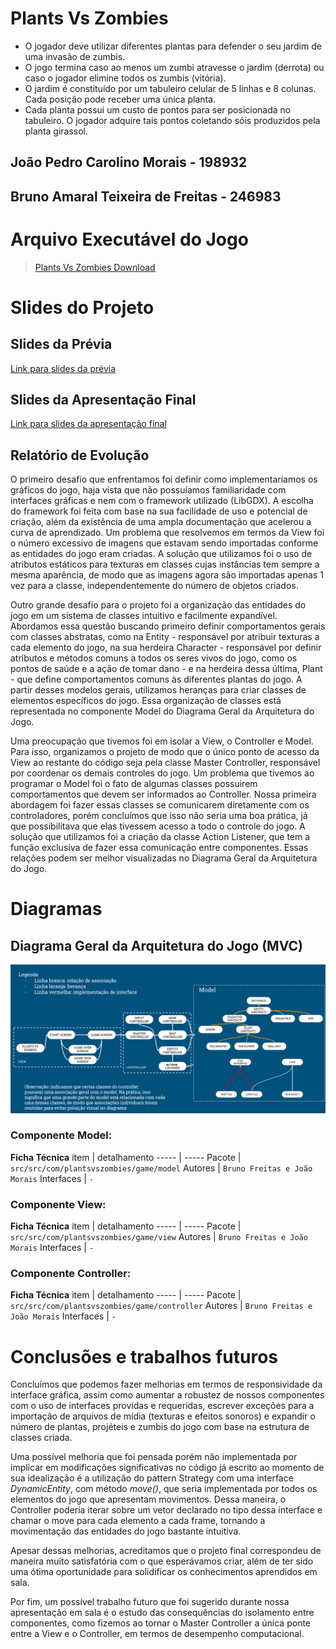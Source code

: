 # Plants Vs Zombies

- O jogador deve utilizar diferentes plantas para defender o seu jardim de uma invasão de zumbis. 
- O jogo termina caso ao menos um zumbi atravesse o jardim (derrota) ou caso o jogador elimine todos os zumbis (vitória). 
- O jardim é constituído por um tabuleiro celular de 5 linhas e 8 colunas. Cada posição pode receber uma única planta.
- Cada planta possui um custo de pontos para ser posicionada no tabuleiro. O jogador adquire tais pontos coletando sóis produzidos pela planta girassol.

## João Pedro Carolino Morais - 198932

## Bruno Amaral Teixeira de Freitas - 246983

# Arquivo Executável do Jogo

> [Plants Vs Zombies Download](https://github.com/MC322EquipeBrunoJoao/TrabalhoFinalUhul/blob/main/src/pvz.jar)

# Slides do Projeto

## Slides da Prévia
[Link para slides da prévia](assets/slidesPrevia.pptx)
## Slides da Apresentação Final
[Link para slides da apresentação final](assets/slidesFinal(2).pptx)
## Relatório de Evolução

O primeiro desafio que enfrentamos foi definir como implementaríamos os gráficos do jogo, haja vista que não possuíamos familiaridade com interfaces gráficas e nem com o framework utilizado (LibGDX). A escolha do framework foi feita com base na sua facilidade de uso e potencial de criação, além da existência de uma ampla documentação que acelerou a curva de aprendizado. Um problema que resolvemos em termos da View foi o número excessivo de imagens que estavam sendo importadas conforme as entidades do jogo eram criadas. A solução que utilizamos foi o uso de atributos estáticos para texturas em classes cujas instâncias tem sempre a mesma aparência, de modo que as imagens agora são importadas apenas 1 vez para a classe, independentemente do número de objetos criados.

Outro grande desafio para o projeto foi a organização das entidades do jogo em um sistema de classes intuitivo e facilmente expandível. Abordamos essa questão buscando primeiro definir comportamentos gerais com classes abstratas, como na Entity - responsável por atribuir texturas a cada elemento do jogo, na sua herdeira Character - responsável por definir atributos e métodos comuns a todos os seres vivos do jogo, como os pontos de saúde e a ação de tomar dano - e na herdeira dessa última, Plant - que define comportamentos comuns às diferentes plantas do jogo. A partir desses modelos gerais, utilizamos heranças para criar classes de elementos específicos do jogo. Essa organização de classes está representada no componente Model do Diagrama Geral da Arquitetura do Jogo. 

Uma preocupação que tivemos foi em isolar a View, o Controller e Model. Para isso, organizamos o projeto de modo que o único ponto de acesso da View ao restante do código seja pela classe Master Controller, responsável por coordenar os demais controles do jogo. Um problema que tivemos ao programar o Model foi o fato de algumas classes possuirem comportamentos que devem ser informados ao Controller. Nossa primeira abordagem foi fazer essas classes se comunicarem diretamente com os controladores, porém concluímos que isso não seria uma boa prática, já que possibilitava que elas tivessem acesso a todo o controle do jogo. A solução que utilizamos foi a criação da classe Action Listener, que tem a função exclusiva de fazer essa comunicação entre componentes. Essas relações podem ser melhor visualizadas no Diagrama Geral da Arquitetura do Jogo.
# Diagramas

## Diagrama Geral da Arquitetura do Jogo (MVC)
![diagrama geral](assets/diagramaGeral.png)

### Componente Model:

**Ficha Técnica**
item | detalhamento
----- | -----
Pacote | `src/src/com/plantsvszombies/game/model`
Autores | `Bruno Freitas e João Morais`
Interfaces | `-`

### Componente View:

**Ficha Técnica**
item | detalhamento
----- | -----
Pacote | `src/src/com/plantsvszombies/game/view`
Autores | `Bruno Freitas e João Morais`
Interfaces | `-`

### Componente Controller:


**Ficha Técnica**
item | detalhamento
----- | -----
Pacote | `src/src/com/plantsvszombies/game/controller`
Autores | `Bruno Freitas e João Morais`
Interfaces | `-`

# Conclusões e trabalhos futuros

Concluímos que podemos fazer melhorias em termos de responsividade da interface gráfica, assim como aumentar a robustez de nossos componentes com o uso de interfaces providas e requeridas, escrever exceções para a importação de arquivos de mídia (texturas e efeitos sonoros) e expandir o número de plantas, projéteis e zumbis do jogo com base na estrutura de classes criada.

Uma possível melhoria que foi pensada porém não implementada por implicar em modificações significativas no código já escrito ao momento de sua idealização é a utilização do pattern Strategy com uma interface *DynamicEntity*, com método *move()*, que seria implementada por todos os elementos do jogo que apresentam movimentos. Dessa maneira, o Controller poderia iterar sobre um vetor declarado no tipo dessa interface e chamar o move para cada elemento a cada frame, tornando a movimentação das entidades do jogo bastante intuitiva.

Apesar dessas melhorias, acreditamos que o projeto final correspondeu de maneira muito satisfatória com o que esperávamos criar, além de ter sido uma ótima oportunidade para solidificar os conhecimentos aprendidos em sala.

Por fim, um possível trabalho futuro que foi sugerido durante nossa apresentação em sala é o estudo das consequências do isolamento entre componentes, como fizemos ao tornar o Master Controller a única ponte entre a View e o Controller, em termos de desempenho computacional.
